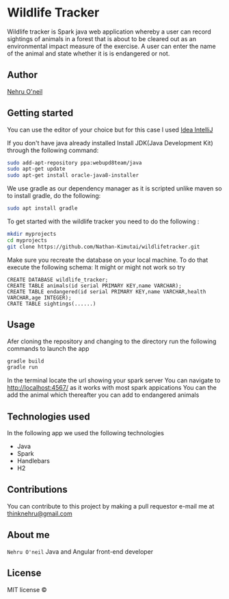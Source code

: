 # Wildlife Tracker

Wildlife tracker is Spark java web application whereby a user can record sightings of animals in a forest that is about to be cleared out as an environmental impact measure of the exercise. A user can enter the name of the animal and state whether it is is endangered or not.

## Author
[Nehru O'neil](https://github.com/thinknehru)

## Getting started
You can use the editor of your choice but for this case I used [Idea IntelliJ](https://www.jetbrains.com/idea/download/)

If you don't have java already installed
Install JDK(Java Development Kit) through the following command:
```bash
sudo add-apt-repository ppa:webupd8team/java
sudo apt-get update
sudo apt-get install oracle-java8-installer
```
We use gradle as our dependency manager as it is scripted unlike maven so to install gradle, do the following:
```bash
sudo apt install gradle
```
To get started with the wildlife tracker you need to do the following :
```bash
mkdir myprojects
cd myprojects
git clone https://github.com/Nathan-Kimutai/wildlifetracker.git
```
Make sure you recreate the database on your local machine. To do that execute the following schema:
It might or might not work so try
```$xslt
CREATE DATABASE wildlife_tracker;
CREATE TABLE animals(id serial PRIMARY KEY,name VARCHAR);
CREATE TABLE endangered(id serial PRIMARY KEY,name VARCHAR,health VARCHAR,age INTEGER);
CRATE TABLE sightings(......)
```

## Usage
Afer cloning the repository and changing to the directory run the following commands to launch the app

```bash
gradle build
gradle run
```
In the terminal locate the url showing your spark server
You can navigate to [http://localhost:4567/](http://localhost:4567/) as it works with most spark appications
You can the add the animal which thereafter you can add to endangered animals

## Technologies used
In the following app we used the following technologies
* Java
* Spark
* Handlebars
* H2

## Contributions
You can contribute to this project by making a pull requestor e-mail me at thinknehru@gmail.com

## About me
`Nehru O'neil` Java and Angular front-end developer

## License
MIT license &copy;
